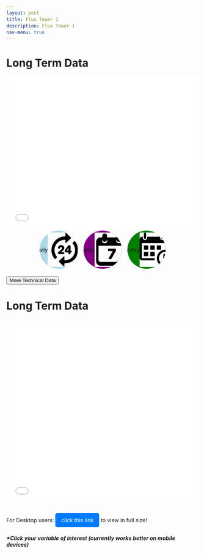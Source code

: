 ```yaml
---
layout: post
title: Flux Tower 1
description: Flux Tower 1
nav-menu: true
---
```


<html>
<head>
  <style>
    .grid-container {
        display: grid;
        grid-template-columns: repeat(auto-fit, minmax(250px, 1fr)); /* Make the grid responsive */
        grid-gap: 1em;
    }

    .grid-item {
        position: relative;
        padding-top: 100%; /* Maintain the aspect ratio */
        overflow: hidden;
        border: none; /* Ensure no borders are added to the grid item */
    }

    .grid-item a {
        position: absolute;
        top: 0;
        left: 0;
        right: 0;
        bottom: 0;
        text-decoration: none;
        color: white;
        display: flex;
        align-items: center;
        justify-content: center;
        background: rgba(0, 0, 0, 0.7); /* Add a semi-transparent overlay */
        border: none; /* Ensure no borders are added to the link */
    }

    .toggle-icons {
        display: flex;
        justify-content: center;
        gap: 15px;
        margin-bottom: 20px;
    }

    .icon {
        width: 100px; /* Made icons larger */
        height: 100px; /* Made icons larger */
        border-radius: 50%; /* Makes them circular */
        cursor: pointer; /* Indicates they're clickable */
        display: flex;
        align-items: center; /* Center the img within the circular div */
        justify-content: center;
        overflow: hidden; /* Ensure the img doesn't overflow out of the circular div */
    }

    .icon-daily {
        background-color: lightblue;
    }

    .icon-weekly {
        background-color: purple;
    }

    .icon-monthly {
        background-color: green;
    }

    .icon img {
        width: 90%; /* Adjusted size */
        height: auto; /* Maintain the aspect ratio */
    }

    .grid-item img {
        position: absolute;
        top: 0;
        left: 0;
        width: 100%;
        height: 100%;
        object-fit: cover;
        border: none; /* Ensure no borders are added to the image */
        outline: none; /* Ensure no outlines are added to the image */
    }
     .data-table {
        display: none;  /* Set the data tables to not display by default */
    }

    .html-object iframe {
        width: 100%;
        max-height: calc(50vw); /* Changed height to max-height */
    }

    .grid-item span {
        font-size: 2rem; /* Adjust the font size */
        text-shadow: 2px 2px 4px rgba(0, 0, 0, 0.5); /* Add a text shadow for better visibility */
        z-index: 2;
        font-weight: bold; /* Make the text bolder */
    }
    .full-screen-link {
    display: inline-block;
    background-color: #007BFF;  /* Blue background */
    color: white;
    padding: 10px 15px;
    margin-top: 10px;
    text-decoration: none;
    border-radius: 5px;
    transition: background-color 0.3s ease;
}

    .full-screen-link:hover {
      background-color: #0056b3;  /* Darker blue on hover */
  }


    /* Larger and bolder text for desktop */
    @media (min-width: 768px) {
        .grid-item span {
            font-size: 3rem;
            font-weight: 900;
        }

        .collapsible {
            background-color: transparent;
            color: white;
            text-align: center;
            padding: 15px;
            border: 2px solid white;
            font-size: 20px;
            display: flex; /* Change from block to flex */
            justify-content: center; /* Center content horizontally */
            align-items: center; /* Center content vertically */
            margin: 20px auto;
            cursor: pointer;
            transition: background-color 0.5s, color 0.5s, border-color 0.5s; /* Added transition for border color */
            width: 70%; /* Adjust as needed */
        }
    .icon-label {
      position: absolute;
      top: -25px; /* Adjust this as needed */
      width: 100%;
      text-align: center;
      font-size: 14px;
      font-weight: bold;
    }

        .collapsible:hover {
            color: gray;
            border-color: gray; /* Border color changes to gray on hover */
        }



    .content {
        display: none;
    }
    table.dataTable {
    background-color: darkgray;
    color: white;
 }

    table.dataTable tbody td {
     color: white;
}

    table.dataTable thead th {
      background-color: gray;
      color: white;
}
</style>
</head>
<body>
  

  <h1>Long Term Data</h1>
  <div class="container">
    <div class="html-object">
      <!-- Here's where you add the iframe to embed the Plotly graph -->
      <iframe width="100%" height="400" frameborder="0" scrolling="no" src="longterm_plots/longterm_daily_plotly_fluxtower1.html">
      </iframe>
    </div>
  </div> 


 
<!-- Toggle Icons -->
<div class="toggle-icons">
    <div class="icon icon-daily">
        <span class="icon-label">Daily</span> <!-- The new label -->
        <img src="images/daily.jpg" alt="Daily" data-view="daily">
    </div>
    <div class="icon icon-weekly">
        <span class="icon-label">Weekly</span> <!-- The new label -->
        <img src="images/weekly.png" alt="Weekly" data-view="weekly">
    </div>
    <div class="icon icon-monthly">
        <span class="icon-label">Monthly</span> <!-- The new label -->
        <img src="images/monthly.jpg" alt="Monthly" data-view="monthly">
    </div>
</div>



<!-- Data Tables -->
  <div class="data-table" data-view="daily">
      <h1>Daily Data</h1>
      <div class="html-object">
          <iframe width="100%" height="400" frameborder="0" scrolling="no" src="longterm_plots/datatable_daily_fluxtower1.html"></iframe>
      </div>
  </div>
  <div class="data-table" data-view="weekly">
      <h1>Weekly Data</h1>
      <div class="html-object">
          <iframe width="100%" height="400" frameborder="0" scrolling="no" src="longterm_plots/datatable_weekly_fluxtower1.html"></iframe>
      </div>
  </div>
  <div class="data-table" data-view="monthly">
      <h1>Monthly Data</h1>
      <div class="html-object">
          <iframe width="100%" height="400" frameborder="0" scrolling="no" src="longterm_plots/datatable_monthly_fluxtower1.html"></iframe>
      </div>
  </div>

<button class="collapsible">More Technical Data</button>
<div class="content">
    <h1>Long Term Data</h1>
    <div class="container">
        <div class="html-object">
            <!-- Here's where you add the iframe to embed the Plotly graph -->
            <iframe width="100%" height="600" frameborder="0" scrolling="no" src="longterm_plots/longterm_plotly_fluxtower1.html"></iframe>
            <p>For Desktop users: <a href="https://kesondrakey.github.io/longterm_plots/longterm_plotly_fluxtower1.html" target="_blank" class="full-screen-link">click this link</a> to view in full size!</p>
        </div>
    </div>
    <h4><i>*Click your variable of interest (currently works better on mobile devices)</i></h4>
</div>

 <script>
       // Collapsible Functionality
var coll = document.getElementsByClassName("collapsible");
for (let i = 0; i < coll.length; i++) {
    coll[i].addEventListener("click", function() {
        this.classList.toggle("active");
        var content = this.nextElementSibling;
        content.style.display = content.style.display === "block" ? "none" : "block";
    });
}

// Data View Toggle
const icons = document.querySelectorAll('.icon img');  // target the img inside the icon
const tables = document.querySelectorAll('.data-table');

icons.forEach(icon => {
    icon.addEventListener('click', function() {
        const view = this.getAttribute('data-view');

        tables.forEach(table => {
            if (table.getAttribute('data-view') === view) {
                table.style.display = table.style.display === "none" ? "block" : "none";
            } else {
                table.style.display = "none";
            }
        });
    });
});

</script>

<!-- Rest of your content... -->
</body>
</html>
